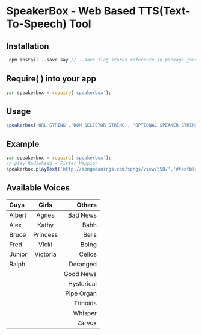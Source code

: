 # SpeakerBox - Web Based TTS(Text-To-Speech) Tool
## Installation
```javascript
 npm install --save say // --save flag stores reference in package.json
```
## Require( ) into your app
```javascript
var speakerbox = require('speakerbox');
```
## Usage
```javascript
speakerbox('URL STRING','DOM SELECTOR STRING', 'OPTIONAL SPEAKER STRING');
```
## Example
```javascript
var speakerbox = require('speakerbox');
// play Radiohead - Fitter Happier
speakerbox.playText('http://songmeanings.com/songs/view/558/','#textblock');
```
## Available Voices
| Guys    | Girls     | Others    |
|:--------|:---------:|----------:|
| Albert  | Agnes     | Bad News
| Alex    | Kathy     | Bahh
| Bruce   | Princess  | Bells
| Fred    | Vicki     | Boing
| Junior  | Victoria  | Cellos
| Ralph   |           | Deranged
|         |           | Good News
|         |           | Hysterical
|         |           | Pipe Organ
|         |           | Trinoids
|         |           | Whisper
|         |           | Zarvox
